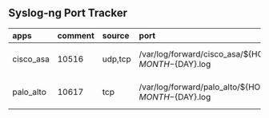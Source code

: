 ## Syslog-ng Port Tracker
| apps      | comment   | source   | port                                                                     | protocol         | path           | origin                                                                                                  |
|:----------|:----------|:---------|:-------------------------------------------------------------------------|:-----------------|:---------------|:--------------------------------------------------------------------------------------------------------|
| cisco_asa | 10516     | udp,tcp  | /var/log/forward/cisco_asa/${HOST}/cisco_asa_${YEAR}-${MONTH}-${DAY}.log | cisco_asa_inputs | put info here  | [Link](https://github.com/objectbased/readme-tester/blob/main/syslog-ng/conf.d/integrations/cisco.conf) |
| palo_alto | 10617     | tcp      | /var/log/forward/palo_alto/${HOST}/palo_alto_${YEAR}-${MONTH}-${DAY}.log | all_palo_inputs  | palo alto data | [Link](https://github.com/objectbased/readme-tester/blob/main/syslog-ng/conf.d/integrations/palo.conf)  |